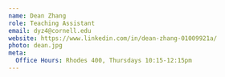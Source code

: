 ```yaml
---
name: Dean Zhang
role: Teaching Assistant
email: dyz4@cornell.edu
website: https://www.linkedin.com/in/dean-zhang-01009921a/
photo: dean.jpg
meta:
  Office Hours: Rhodes 400, Thursdays 10:15-12:15pm
---
```

